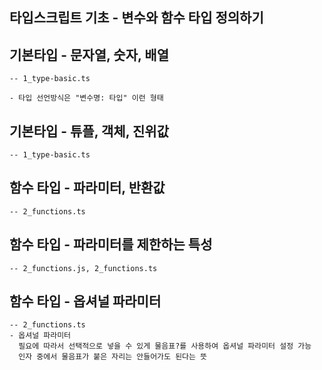 ## 타입스크립트 기초 - 변수와 함수 타입 정의하기

## 기본타입 - 문자열, 숫자, 배열

    -- 1_type-basic.ts

    - 타입 선언방식은 "변수명: 타입" 이런 형태

## 기본타입 - 튜플, 객체, 진위값

    -- 1_type-basic.ts

## 함수 타입 - 파라미터, 반환값

    -- 2_functions.ts

## 함수 타입 - 파라미터를 제한하는 특성

    -- 2_functions.js, 2_functions.ts

## 함수 타입 - 옵셔널 파라미터

    -- 2_functions.ts
    - 옵셔널 파라미터
      필요에 따라서 선택적으로 넣을 수 있게 물음표?를 사용하여 옵셔널 파라미터 설정 가능
      인자 중에서 물음표가 붙은 자리는 안들어가도 된다는 뜻
